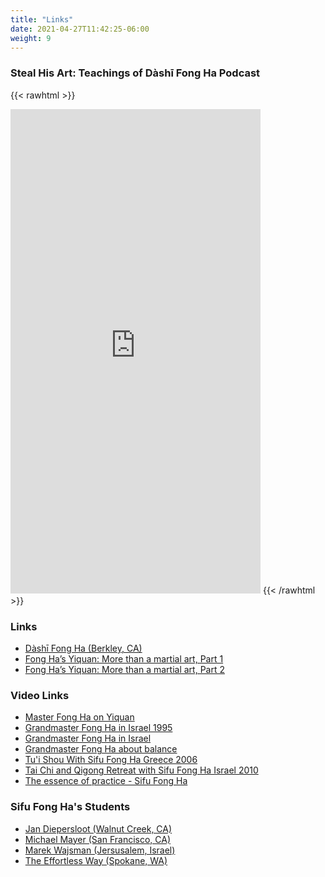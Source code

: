 ```yaml
---
title: "Links"
date: 2021-04-27T11:42:25-06:00
weight: 9
---
```


### Steal His Art: Teachings of Dàshī Fong Ha Podcast

{{< rawhtml >}}
<iframe src="https://podcasters.spotify.com/pod/show/steal-his-art" height="775" width="400px" frameborder="0" scrolling="yes"></iframe>
{{< /rawhtml >}}

### Links

- [Dàshī Fong Ha (Berkley, CA)](http://fongha.com)
- [Fong Ha’s Yiquan: More than a martial art, Part 1](http://theeffortlessway.wordpress.com/2009/03/15/fong-has-yiquan-more-than-a-martial-art-pt-i)
- [Fong Ha’s Yiquan: More than a martial art, Part 2](http://theeffortlessway.wordpress.com/2009/03/20/fong-has-yiquan-more-than-a-martial-art-ptii)

### Video Links

- [Master Fong Ha on Yiquan](https://vimeo.com/436349650)
- [Grandmaster Fong Ha in Israel 1995](https://vimeo.com/365591059)
- [Grandmaster Fong Ha in Israel](https://vimeo.com/365590606)
- [Grandmaster Fong Ha about balance](https://vimeo.com/365590606)
- [Tu'i Shou With Sifu Fong Ha Greece 2006](https://www.youtube.com/watch?v=cvJ5M0UM3sI)
- [Tai Chi and Qigong Retreat with Sifu Fong Ha Israel 2010](https://www.youtube.com/watch?v=J66ZgTTU2Tk)
- [The essence of practice - Sifu Fong Ha](https://www.youtube.com/watch?v=jegh3MrsqxM)

### Sifu Fong Ha's Students

- [Jan Diepersloot (Walnut Creek, CA)](http://www.warriorsofstillness.com)
- [Michael Mayer (San Francisco, CA)](http://www.bodymindhealing.com)
- [Marek Wajsman (Jersusalem, Israel)](http://www.taichiway.net)
- [The Effortless Way (Spokane, WA)](http://theeffortlessway.wordpress.com)
